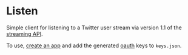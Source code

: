 # Listen

Simple client for listening to a Twitter user stream via version 1.1 of the
[streaming API](https://dev.twitter.com/docs/streaming-apis/streams/user).

To use, [create an app](https://dev.twitter.com/apps) and add the generated [oauth](http://en.wikipedia.org/wiki/OAuth) keys to `keys.json`.
